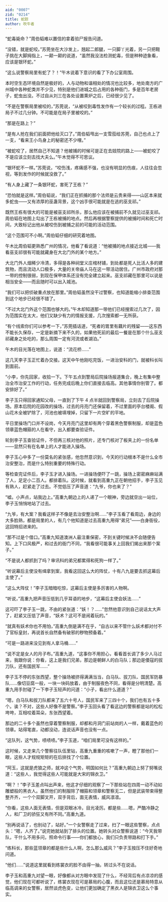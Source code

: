 ```yaml
---
aid: "0007"
zid: "0214"
title: 蛇踪
author: 吹牛者
---
```


“蛇毒毙命？”周伯韬难以置信的拿着验尸报告问道。

“没错，就是蛇咬。”苏莞坐在大沙发上，翘起二郎腿，一只脚丫光着，另一只把鞋子挑在大脚拇指上，一颠一颠的说道，“虽然我没法检测蛇毒，但是种种迹象看，应该是银环蛇。”

“这么说警察局里有蛇了？！”午木说着下意识的看了下办公室周围。

本时空生态环境自然是极好的，人与动物和谐相处的情况也比较多，地处南方的广州城中各种蛇类并不少见，特别是他们进城之后占用的各种衙门，多是百年老房子，蛇虫出没。不过自从刘三在各处设置熏炉之后，已经很少见了。

“不是在警察局里被咬的，”苏莞说，“从被咬到毒性发作有一个较长的过程。王栋进局子不过几分钟。不可能是在局子里被咬的。”

“那是在路上？”

“是有人抢在我们前面把他给灭口了。”周伯韬甩出一支雪茄给苏莞，自己也点上了一支，“看来王小鸟身上的秘密还不少哩。”

“被蛇咬了，居然自己不知道？他被捕的时候可是正在去妓院的路上――被蛇咬了不是应该立刻去找大夫么。”午木觉得不可思议。

“银环蛇不一样。”苏莞说，“咬伤浅，疼痛感不强，也没有明显的伤痕，人往往会忽视，等到发作的时候就没救了。”

“有人身上藏了一条银环蛇，害死了王栋？”

“恐怕就是这样。”周伯韬说，“我们正在抓捕的那个法师是云贵来得――山区本来就多蛇虫――又有浓厚的巫蛊背景，这个凶手很可能就是在逃的巫支祁。”

既然王栋有很大的可能是被巫支祁所杀，那么他应该在被捕前不久就见过巫支祁。周伯韬在地图上勾出了王栋被捕的地点。然后再根据警察提供的被捕时间和死亡时间，大致标记出他从被咬伤到被捕之前的可能的活动范围。

“这个范围可不小啊。”周伯韬仔细的研究着地图。

午木比周伯韬更熟悉广州的情况，他看了看说道：“他被捕的地点接近北城――我看巫支祁很有可能就藏身在大北门外的某个地方。”

大北门外人烟稀少冷清，多得是各种祠堂义庄棺材铺，到处都是死人比活人多的建筑物，而且流动人口极多，大量的关帝庙人马在这一带活动居住。广州市政府对那一带的控制很弱，到现在保甲体系还没有完全建立起来。巫支祁藏在那里可以说是相当安全――而且随时可以出入城池。

“我们可以把侦破重点放在那里。”周伯韬虽然没干过警察，也知道能缩小排查范围到这个地步已经很不错了。

“不过大北门外这个范围也够大的。”午木却知道那一带他们已经搜索过几次了，因为范围实在太大，他们又缺少有力的情报支援，几次搜索都一无所获。

“有个线索你们可以参考一下，”苏莞插话道，“死者的胃里有藕片的残留――这东西不能长久保存，一定是新摘下来不久的，如果他死前的最后一餐是在那个什么巫支祁藏身之处吃的，那么周围一定有河流或者湖泊。”

午木的目光落在地图上，说道：“流花桥……”

这几天李子玉正忙着办交接。这天中午他刚吃完饭，一进治安科的门，就被科长叫到面前。

“小李，你先回家，收拾一下。下午五点到警局后院操场报道集合，晚上有集中整治全市治安工作的行动，任务完成后晚上你们直接去临高。其他事情你别管了。都安排好了。”

李子玉只得回家通知父母，一直到了下午 4 点半就回到警察局，立刻去了后院操场。原本后院的花园改的操场，过去的月亮门还保留着，不过里面的亭台楼阁、假山花木全被铲除了，河池也被填埋掉，只留下一片空旷的平地。

平日里操场门口并不设岗，今天月亮门这里却有两个穿着黑色警察制服，却是蓝色领章蓝色帽箍的人在看守，出入都要查验证件。

轮到李子玉查验证件，不但再三核对他的照片，还专门核对了板夹上的一份名单――显然只有在名单上的人才能进入操场。

李子玉心中多了一份莫名的紧张感，他忽然意识到，今天的行动根本不是什么全市治安整治，而是什么特别重要的特殊行动。

等检查完证件后，李子玉才进入操场。一进操场便吓了一跳，操场上密密麻麻站满了人，足足小二百人。都排着队。这时候，就看到高重九正在朝他招手，李子玉见有熟人，赶紧走了过去。不觉低压了声音道：“九爷，你也来了？”

“嘘。小声点，站我边上。”高重九朝边上的人递了一个眼神，旁边就空出一站位，李子玉悄悄地站了过去。

“九爷，有大案？我看这样子不像是去治安整治啊……”李子玉看了看周边，身边的大多脸熟，都是局里的人，有几个他知道是过去高重九用得“弟兄”――白身衙役，这回特招进来的。

“那不过是个借口。”高重九知道澳洲人最注重保密，不到关键时候决不会随便告知。上下口风极严，和过去的衙门不同，“我看很可能事关上回我们揭出来那个案子。”

“不是说人都抓到了吗？审讯科的弟兄都累得和死狗一样了。”

“听说幕后主使没有缉拿到案，我看这回这么大的阵仗，十有八九是要去抓这幕后主使了。”

“这么大阵仗！”李子玉暗暗吃惊，这幕后主使是多厉害的人物啊。

“听说，”高重九把声音压低到几乎耳语的地步，“这幕后主使会妖法……”

这可吓了李子玉一跳，不由的紧张道：“妖！？……”忽然他意识到自己说话太大声了，赶紧又压低了声音，“妖术？这可不是闹着玩的。”

“就真有妖术你也不用怕，”高重九倒是满不在乎，“自古以来不管什么妖术都对付不了官标皇封，再说首长自然备有破邪的秽物预备着。”

“可是一路进来没见到有人拿马桶……”

“说不定是女人的月子布。”高重九道，“这事你不用担心，看看首长调了多少人马过来，我跟你说：你看，这上是我们兄弟，那边是朝鲜人的白马队；那边是倭寇的拔刀队，还有国民军……”

李子玉不停的东张西望，整个操场被挤得满满当当，白马队、拔刀队、国民军防暴队……像切豆腐一般，一块一块码放着，由于制服夜色不同，看得是分明清楚。高重九用手肘碰了一下李子玉轻声的问道：“小子，看出什么道道？”

“嗯，白马队和拔刀队都来了五六十号人，国民军来了三四十个，我们也有五十多个。诶？不对，这些人好像不是警察。”李子玉回头看了看这边的警察都是站的松松垮垮，互相咬着耳朵，东张西望着。

那边的二十多个虽然也穿着警察制服，却都和月洞门前站岗的人一样，戴着蓝色的领章。站得笔直，动都没动，连说话声音也没有一点。

“这队列，这气势，啧啧啧。”李子玉道，“咱们局里可没有这样的。”

这时候，又走来几个警察往队伍里钻，高重九重重的咳嗽了一声，瞪了那他们一眼，这些人才规规矩矩的在后排找了个位置。

“阿玉，这就是虎狼之师，就冲这个气势，明国如何比？”高重九朝边上努了努嘴说道：“这些人，我觉得这些人可能就是大宋的锦衣卫。”

“啊？！”李子玉差点叫出声来，他这才仔细的观察了一下那些站在四周一动不动如雕塑般的黑衣人。虽然他们的制服除了帽箍和领章和警察无二，但是武装带束得整整齐齐，一个个双脚叉开，双手背后，面无表情，威风凛凛。

“你看，这些人面无表情，但是双眼冰冷，目光凌厉。都是些……嗯，严酷冷静之人，和厂卫的骄狂又有所不同。”高重九道。

“别再说话了，也别动了，站好。”一个女警察走了过来，扫了一眼这些警察，点点头：“嗯，人齐了。”说完她就站到了排头的位置。她转头对众警察说道：“今天我带队，干什么不用多问，照命令行事――你们都放心，我们只负责带路和打下手。”

“练科长，那些蓝领章的都是些什么人啊，怎么那么威风？”李子玉按压不住好奇地问道。

“他们……”说道这里就看到练裳衣的脸不由得一抽，转过头不在说话。

李子玉和高重九对望一眼，好像都从对方眼中发现了什么，不经背后有点凉凉的感觉，他们现在可都听说了，练裳衣现在可是慕局的心腹，而且这位还是慕局特意从临高调来的女警察，居然谈虎色变，让他们更加确定了黑衣人是锦衣卫这么个事实。
